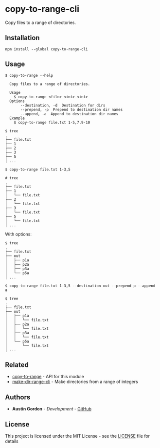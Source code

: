 # copy-to-range-cli

Copy files to a range of directories.

## Installation

`npm install --global copy-to-range-cli`

## Usage

```
$ copy-to-range --help

  Copy files to a range of directories.

  Usage
    $ copy-to-range <file> <int>-<int>
  Options
       --destination, -d  Destination for dirs
       --prepend, -p  Prepend to destination dir names
       --append, -a  Append to destination dir names
  Example
    $ copy-to-range file.txt 1-5,7,9-10
```

```
$ tree
.
├── file.txt
├── 1
├── 2
├── 3
├── 5
│ ...

$ copy-to-range file.txt 1-3,5

# tree
.
├── file.txt
├── 1
│   └── file.txt
├── 2
│   └── file.txt
├── 3
│   └── file.txt
├── 5
│   └── file.txt
│ ...
```

With options:

```
$ tree
.
├── file.txt
├── out
│   ├── p1a
│   ├── p2a
│   ├── p3a
│   └── p5a
│ ...

$ copy-to-range file.txt 1-3,5 --destination out --prepend p --append a

$ tree
.
├── file.txt
├── out
│   ├── p1a
│   │   └── file.txt
│   ├── p2a
│   │   └── file.txt
│   ├── p3a
│   │   └── file.txt
│   └── p5a
│       └── file.txt
│ ...
```

## Related

- [copy-to-range](https://github.com/hutsoninc/copy-to-range) - API for this module
- [make-dir-range-cli](https://github.com/hutsoninc/make-dir-range-cli) - Make directories from a range of integers

## Authors

* **Austin Gordon** - *Development* - [GitHub](https://github.com/AustinLeeGordon)

## License

This project is licensed under the MIT License - see the [LICENSE](LICENSE) file for details